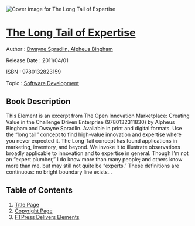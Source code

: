 ![Cover image for The Long Tail of Expertise](https://imgdetail.ebookreading.net/cover/cover/software_development/EB9780132823159.jpg)

[The Long Tail of Expertise](https://ebookreading.net/view/book/The+Long+Tail+of+Expertise-EB9780132823159_1.html "The Long Tail of Expertise")
====================================================================================================================

Author : [Dwayne Spradlin](https://ebookreading.net/search/author/Dwayne+Spradlin),[ Alpheus Bingham](https://ebookreading.net/search/author/+Alpheus+Bingham)

Release Date : 2011/04/01

ISBN : 9780132823159

Topic : [Software Development](https://ebookreading.net/search/category/software-development)

Book Description
-----------------

This Element is an excerpt from The Open Innovation Marketplace: Creating Value in the Challenge Driven Enterprise (9780132311830) by Alpheus Bingham and Dwayne Spradlin. Available in print and digital formats.
Use the “long tail” concept to find high-value innovation and expertise where you never expected it.
The Long Tail concept has found applications in marketing, inventory, and beyond. We invoke it to illustrate observations broadly applicable to innovation and to expertise in general. Though I’m not an “expert plumber,” I do know more than many people; and others know more than me, but may still not quite be “experts.” These definitions are continuous: no bright boundary line exists…
              
Table of Contents
-----------------

1. [Title Page](https://ebookreading.net/view/book/The+Long+Tail+of+Expertise-EB9780132823159_2.html)
1. [Copyright Page](https://ebookreading.net/view/book/The+Long+Tail+of+Expertise-EB9780132823159_3.html)
1. [FTPress Delivers Elements](https://ebookreading.net/view/book/The+Long+Tail+of+Expertise-EB9780132823159_4.html)
